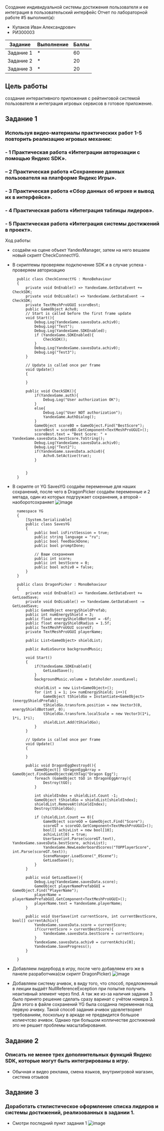 Создание индивидуальной системы достижения пользователя и ее интеграция в пользовательский интерфейс
Отчет по лабораторной работе #5 выполнил(а):
- Кулаков Иван Александрович
- РИ300003

| Задание | Выполнение | Баллы |
| ------ | ------ | ------ |
| Задание 1 | * |   60 |
| Задание 2 | * |   20 |
| Задание 3 | * |   20 |

## Цель работы
создание интерактивного приложения с рейтинговой системой пользователя и интеграция игровых сервисов в готовое приложение.
## Задание 1
### Используя видео-материалы практических работ 1-5 повторить реализацию игровых механик:
### - 1 Практическая работа «Интеграции авторизации с помощью Яндекс SDK».
### – 2 Практическая работа «Сохранение данных пользователя на платформе Яндекс Игры».
### - 3 Практическая работа «Сбор данных об игроке и вывод их в интерфейсе».
### - 4 Практическая работа «Интеграция таблицы лидеров».
### - 5 Практическая работа «Интеграция системы достижений в проект».
Ход работы:
- создаём на сцене объект YandexManager, затем на него вешаем новый скрипт CheckConnectYG.
- В скриптемы проверяем подключение SDK и в случае успеха - проверяем авторизацию



        public class CheckConnectYG : MonoBehaviour
        {
            private void OnEnable() => YandexGame.GetDataEvent += CheckSDK;
            private void OnDisable() => YandexGame.GetDataEvent -= CheckSDK;
            private TextMeshProUGUI scoreBest;
            public GameObject Achv0;
            // Start is called before the first frame update
            void Start(){   
                Debug.Log(YandexGame.savesData.achiv0);
                Debug.Log("Test");
                Debug.Log(YandexGame.SDKEnabled);
                if (YandexGame.SDKEnabled){
                    CheckSDK();
                }
                Debug.Log(YandexGame.savesData.achiv0);
                Debug.Log("Test3");
            }

            // Update is called once per frame
            void Update()
            {

            }

            public void CheckSDK(){
                if(YandexGame.auth){
                    Debug.Log("User authorization OK");
                }
                else{
                    Debug.Log("User NOT authorization");
                    YandexGame.AuthDialog();
                }
                GameObject scoreBO = GameObject.Find("BestScore");
                scoreBest = scoreBO.GetComponent<TextMeshProUGUI>();
                scoreBest.text = "Best Score: " + YandexGame.savesData.bestScore.ToString();
                Debug.Log(YandexGame.savesData.achiv0);
                Debug.Log("Test2");
                if(YandexGame.savesData.achiv0){
                    Achv0.SetActive(true);
                }


            }
        }




- В скрипте от YG SavesYG создаём переменные для наших сохранений, после чего в DragonPicker создаём переменные и 2 метада, один из которых подгружает сохранения, а второй - наоборотсохраняет
![image](https://github.com/Snoubort/Game-services-lab4/blob/main/MatForReadMe/PauseScene.PNG)



        namespace YG
        {
            [System.Serializable]
            public class SavesYG
            {
                public bool isFirstSession = true;
                public string language = "ru";
                public bool feedbackDone;
                public bool promptDone;

                // Ваши сохранения
                public int score;
                public int bestScore = 0;
                public bool achiv0 = false;
            }
        }

        public class DragonPicker : MonoBehaviour
        {
            private void OnEnable() => YandexGame.GetDataEvent += GetLoadSave;
            private void OnDisable() => YandexGame.GetDataEvent -= GetLoadSave;
            public GameObject energyShieldPrefab;
            public int numEnergyShield = 3;
            public float energyShieldBottomY = -6f;
            public float energyShieldRadius = 1.5f;
            public TextMeshProUGUI scoreGT;
            private TextMeshProUGUI playerName;

            public List<GameObject> shieldList;

            public AudioSource backgroundMusic;

            void Start()
            {
                if(YandexGame.SDKEnabled){
                    GetLoadSave();
                }
                backgroundMusic.volume = Dataholder.soundLevel;

                shieldList = new List<GameObject>();
                for (int i = 1; i<= numEnergyShield; i++){
                    GameObject tShieldGo = Instantiate<GameObject>(energyShieldPrefab);
                    tShieldGo.transform.position = new Vector3(0, energyShieldBottomY, 0);
                    tShieldGo.transform.localScale = new Vector3(1*i, 1*i, 1*i);
                    shieldList.Add(tShieldGo);
                }
            }

            // Update is called once per frame
            void Update()
            {

            }

            public void DragonEggDestroyd(){
                GameObject[] tDragonEggArray = GameObject.FindGameObjectsWithTag("Dragon Egg");
                foreach (GameObject tGO in tDragonEggArray){
                    Destroy(tGO);
                }

                int shieldIndex = shieldList.Count -1;
                GameObject tShieldGo = shieldList[shieldIndex];
                shieldList.RemoveAt(shieldIndex);
                Destroy(tShieldGo);

                if (shieldList.Count == 0){
                    GameObject scoreGO = GameObject.Find("Score");
                    scoreGT = scoreGO.GetComponent<TextMeshProUGUI>();
                    bool[] achivList = new bool[10];
                    achivList[0] = true;
                    UserSave(int.Parse(scoreGT.text), YandexGame.savesData.bestScore, achivList);
                    YandexGame.NewLeaderboardScores("TOPPlayerScore", int.Parse(scoreGT.text));
                    SceneManager.LoadScene("_0Scene");
                    GetLoadSave();
                }
            }

            public void GetLoadSave(){
                Debug.Log(YandexGame.savesData.score);
                GameObject playerNamePrefabGUI = GameObject.Find("PlayerName");
                playerName = playerNamePrefabGUI.GetComponent<TextMeshProUGUI>();
                playerName.text = YandexGame.playerName;
            }

            public void UserSave(int currentScore, int currentBestScore, bool[] currentAchiv){
                YandexGame.savesData.score = currentScore;
                if(currentScore > currentBestScore){
                    YandexGame.savesData.bestScore = currentScore;
                }
                YandexGame.savesData.achiv0 = currentAchiv[0];
                YandexGame.SaveProgress();
            }

        }

        
        
- Добавляем лидерборд в игру, после чего добавляем его же в панеле разработчика(см скрипт DragonPicker)
![image](https://github.com/Snoubort/Game-services-lab4/blob/main/MatForReadMe/Music.PNG)
- Добавляем систему ачивок, в виду того, что способ, предложенный в лекции выдаёт NullReferenceException при попытке получить неактивный элемент через find. А так же из-за наличия задания 3 было принято решение сделать сразу варинат с учётом номера 3. Для этого в файле сохранений YG была созданна переменная под первую ачивку. Такой способ задания ачивок удовлетворяет требованиям, поскольку в аркаде не предвидится большое колиечтсво ачивок. Однако при большом колличестве достижений это не решает проблемы масштабирования.   

## Задание 2
### Описать не менее трех дополнительных функций Яндекс SDK, которые могут быть интегрированы в игру.
- Обычная и видео реклама, смена языков, внутриигровой магазин, система отзывов
## Задание 3
### Доработать стилистическое оформление списка лидеров и системы достижений, реализованных в задании 1.
- Смотри последний пункт задания 1
![image](https://github.com/Snoubort/Game-services-lab4/blob/main/MatForReadMe/Music.PNG)
